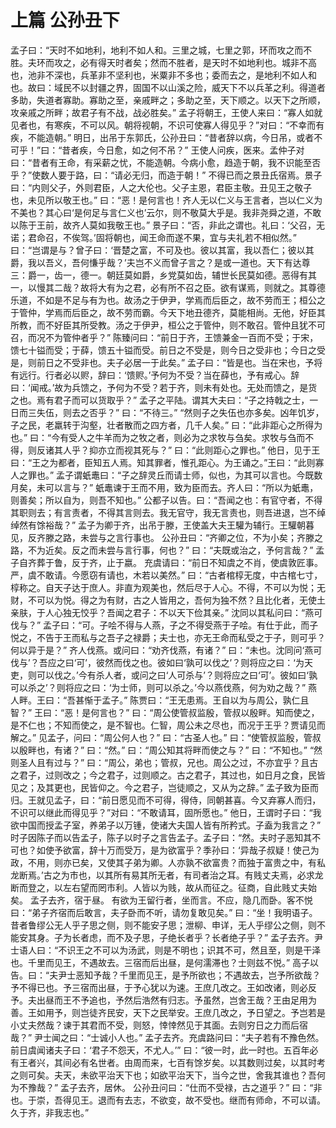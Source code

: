 # 上篇 公孙丑下
孟子曰：“天时不如地利，地利不如人和。三里之城，七里之郭，环而攻之而不胜。夫环而攻之，必有得天时者矣；然而不胜者，是天时不如地利也。城非不高也，池非不深也，兵革非不坚利也，米粟非不多也；委而去之，是地利不如人和也。故曰：域民不以封疆之界，固国不以山溪之险，威天下不以兵革之利。得道者多助，失道者寡助。寡助之至，亲戚畔之；多助之至，天下顺之。以天下之所顺，攻亲戚之所畔；故君子有不战，战必胜矣。”
孟子将朝王，王使人来曰：“寡人如就见者也，有寒疾，不可以风。朝将视朝，不识可使寡人得见乎？”对曰：“不幸而有疾，不能造朝。”
明日，出吊于东郭氏，公孙丑曰：“昔者辞以病，今日吊，或者不可乎！”曰：“昔者疾，今日愈，如之何不吊？”
王使人问疾，医来。孟仲子对曰：“昔者有王命，有采薪之忧，不能造朝。今病小愈，趋造于朝，我不识能至否乎？”使数人要于路，曰：“请必无归，而造于朝！”
不得已而之景丑氏宿焉。景子曰：“内则父子，外则君臣，人之大伦也。父子主恩，君臣主敬。丑见王之敬子也，未见所以敬王也。”
曰：“恶！是何言也！齐人无以仁义与王言者，岂以仁义为不美也？其心曰‘是何足与言仁义也’云尔，则不敬莫大乎是。我非尧舜之道，不敢以陈于王前，故齐人莫如我敬王也。”
景子曰：“否，非此之谓也。礼曰：‘父召，无诺；君命召，不俟驾。’固将朝也，闻王命而遂不果，宜与夫礼若不相似然。”
曰：“岂谓是与？曾子曰：‘晋楚之富，不可及也。彼以其富，我以吾仁；彼以其爵，我以吾义，吾何慊乎哉？’夫岂不义而曾子言之？是或一道也。天下有达尊三：爵一，齿一，德一。朝廷莫如爵，乡党莫如齿，辅世长民莫如德。恶得有其一，以慢其二哉？故将大有为之君，必有所不召之臣。欲有谋焉，则就之。其尊德乐道，不如是不足与有为也。故汤之于伊尹，学焉而后臣之，故不劳而王；桓公之于管仲，学焉而后臣之，故不劳而霸。今天下地丑德齐，莫能相尚。无他，好臣其所教，而不好臣其所受教。汤之于伊尹，桓公之于管仲，则不敢召。管仲且犹不可召，而况不为管仲者乎？”
陈臻问曰：“前日于齐，王馈兼金一百而不受；于宋，馈七十镒而受；于薛，馈五十镒而受。前日之不受是，则今日之受非也；今日之受是，则前日之不受非也。夫子必居一于此矣。”
孟子曰：“皆是也。当在宋也，予将有远行。行者必以赆，辞曰：‘馈赆。’予何为不受？当在薛也，予有戒心。辞曰：‘闻戒。’故为兵馈之，予何为不受？若于齐，则未有处也。无处而馈之，是货之也。焉有君子而可以货取乎？”
孟子之平陆。谓其大夫曰：“子之持戟之士，一日而三失伍，则去之否乎？”
曰：“不待三。”
“然则子之失伍也亦多矣。凶年饥岁，子之民，老羸转于沟壑，壮者散而之四方者，几千人矣。”
曰：“此非距心之所得为也。”
曰：“今有受人之牛羊而为之牧之者，则必为之求牧与刍矣。求牧与刍而不得，则反诸其人乎？抑亦立而视其死与？”
曰：“此则距心之罪也。”
他日，见于王曰：“王之为都者，臣知五人焉。知其罪者，惟孔距心。为王诵之。”王曰：“此则寡人之罪也。”
孟子谓蚔鼃曰：“子之辞灵丘而请士师，似也，为其可以言也。今既数月矣，未可以言与？”
蚔鼃谏于王而不用，致为臣而去。齐人曰：“所以为蚔鼃，则善矣；所以自为，则吾不知也。”
公都子以告。曰：“吾闻之也：有官守者，不得其职则去；有言责者，不得其言则去。我无官守，我无言责也，则吾进退，岂不绰绰然有馀裕哉？”
孟子为卿于齐，出吊于滕，王使盖大夫王驩为辅行。王驩朝暮见，反齐滕之路，未尝与之言行事也。
公孙丑曰：“齐卿之位，不为小矣；齐滕之路，不为近矣。反之而未尝与言行事，何也？”
曰：“夫既或治之，予何言哉？”
孟子自齐葬于鲁，反于齐，止于嬴。
充虞请曰：“前日不知虞之不肖，使虞敦匠事。严，虞不敢请。今愿窃有请也，木若以美然。”
曰：“古者棺椁无度，中古棺七寸，椁称之。自天子达于庶人。非直为观美也，然后尽于人心。不得，不可以为悦；无财，不可以为悦。得之为有财，古之人皆用之，吾何为独不然？且比化者，无使土亲肤，于人心独无恔乎？吾闻之君子：不以天下俭其亲。”
沈同以其私问曰：“燕可伐与？”
孟子曰：“可。子哙不得与人燕，子之不得受燕于子哙。有仕于此，而子悦之，不告于王而私与之吾子之禄爵；夫士也，亦无王命而私受之于子，则可乎？何以异于是？”
齐人伐燕。或问曰：“劝齐伐燕，有诸？”
曰：“未也。沈同问‘燕可伐与’？吾应之曰‘可’，彼然而伐之也。彼如曰‘孰可以伐之’？则将应之曰：‘为天吏，则可以伐之。’今有杀人者，或问之曰‘人可杀与’？则将应之曰‘可’。彼如曰‘孰可以杀之’？则将应之曰：‘为士师，则可以杀之。’今以燕伐燕，何为劝之哉？”
燕人畔。王曰：“吾甚惭于孟子。”
陈贾曰：“王无患焉。王自以为与周公，孰仁且智？”
王曰：“恶！是何言也？”
曰：“周公使管叔监殷，管叔以殷畔。知而使之，是不仁也；不知而使之，是不智也。仁智，周公未之尽也，而况于王乎？贾请见而解之。”
见孟子，问曰：“周公何人也？”
曰：“古圣人也。”
曰：“使管叔监殷，管叔以殷畔也，有诸？”
曰：“然。”
曰：“周公知其将畔而使之与？”
曰：“不知也。”
“然则圣人且有过与？”
曰：“周公，弟也；管叔，兄也。周公之过，不亦宜乎？且古之君子，过则改之；今之君子，过则顺之。古之君子，其过也，如日月之食，民皆见之；及其更也，民皆仰之。今之君子，岂徒顺之，又从为之辞。”
孟子致为臣而归。王就见孟子，曰：“前日愿见而不可得，得侍，同朝甚喜。今又弃寡人而归，不识可以继此而得见乎？”对曰：“不敢请耳，固所愿也。”
他日，王谓时子曰：“我欲中国而授孟子室，养弟子以万锺，使诸大夫国人皆有所矜式。子盍为我言之？”
时子因陈子而以告孟子，陈子以时子之言告孟子。孟子曰：“然。夫时子恶知其不可也？如使予欲富，辞十万而受万，是为欲富乎？季孙曰：‘异哉子叔疑！使己为政，不用，则亦已矣，又使其子弟为卿。人亦孰不欲富贵？而独于富贵之中，有私龙断焉。’古之为市也，以其所有易其所无者，有司者治之耳。有贱丈夫焉，必求龙断而登之，以左右望而罔市利。人皆以为贱，故从而征之。征商，自此贱丈夫始矣。
孟子去齐，宿于昼。
有欲为王留行者，坐而言。不应，隐几而卧。客不悦曰：“弟子齐宿而后敢言，夫子卧而不听，请勿复敢见矣。”
曰：“坐！我明语子。昔者鲁缪公无人乎子思之侧，则不能安子思；泄柳、申详，无人乎缪公之侧，则不能安其身。子为长者虑，而不及子思，子绝长者乎？长者绝子乎？”
孟子去齐。尹士语人曰：“不识王之不可以为汤武，则是不明也；识其不可，然且至，则是干泽也。千里而见王，不遇故去。三宿而后出昼，是何濡滞也？士则兹不悦。”
高子以告。曰：“夫尹士恶知予哉？千里而见王，是予所欲也；不遇故去，岂予所欲哉？予不得已也。予三宿而出昼，于予心犹以为速。王庶几改之。王如改诸，则必反予。夫出昼而王不予追也，予然后浩然有归志。予虽然，岂舍王哉？王由足用为善。王如用予，则岂徒齐民安，天下之民举安。王庶几改之，予日望之。予岂若是小丈夫然哉？谏于其君而不受，则怒，悻悻然见于其面。去则穷日之力而后宿哉？”
尹士闻之曰：“士诚小人也。”
孟子去齐。充虞路问曰：“夫子若有不豫色然。前日虞闻诸夫子曰：‘君子不怨天，不尤人。’”
曰：“彼一时，此一时也。五百年必有王者兴，其间必有名世者。由周而来，七百有馀岁矣。以其数则过矣，以其时考之则可矣。夫天，未欲平治天下也；如欲平治天下，当今之世，舍我其谁也？吾何为不豫哉？”
孟子去齐，居休。
公孙丑问曰：“仕而不受禄，古之道乎？”
曰：“非也。于崇，吾得见王。退而有去志，不欲变，故不受也。继而有师命，不可以请。久于齐，非我志也。”
